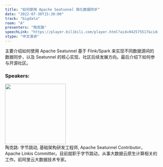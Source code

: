 ```yaml
---
title: "如何使用 Apache Seatunnel 简化数据同步"
date: "2022-07-30T15:30:00"
track: "bigdata"
room: "A"
presenters: "陶克路"
speechLink: "https://player.bilibili.com/player.html?aid=942575517&cid=817760221&page=1"
stype: "中文演讲"
---
```

主要介绍如何使用 Apache Seatunnel 基于 Flink/Spark 来实现不同数据源间的数据同步，以及 Seatunnel 的核心实现、社区后续发展方向。最后介绍下如何参与开源社区。
 ### Speakers: 
 <img src="images/speaker/1180.png" width="200" /><br>陶克路: 字节跳动, 基础架构研发工程师, Apache Seatunnel Contributor，Apache Linkis Committer。目前就职于字节跳动，从事大数据云原生计算相关的工作。前阿里云大数据技术专家。

 